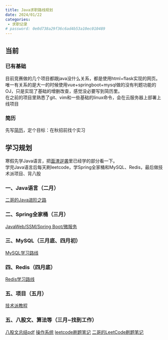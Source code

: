 ```yaml
---
title: Java求职路线规划
date: 2024/01/22
categories:
 - 求职记录
# password: 0e0d738a29f36c6ad4b53a10ec010489
---
```

## 当前
### 已有基础
目前竞赛做的几个项目都跟java没什么关系，都是使用html+flask实现的网页。<br/>
唯一有关系的是大一的时候使用vue+springboot+mysql做的没有判题功能的OJ，只是实现了基础的增删改查，感觉没必要写到简历里。<br/>
在之前的项目里熟悉了git、vim和一些基础的linux命令，会在云服务器上部署上线项目

### 简历
先写[简历](/file/resume1.pdf)，定个目标：在秋招前找个实习

## 学习规划
寒假先学Java语言，把[面渣逆袭](https://javabetter.cn/sidebar/sanfene/nixi.html)里已经学的部分看一下。<br/>
学完Java语言后每天刷leetcode，学Spring全家桶和MySQL、Redis，最后做技术派项目、背八股


### 一、Java语言（二月）
[二哥的Java进阶之路](https://javabetter.cn/overview/what-is-java.html)

### 二、Spring全家桶（三月）
[JavaWeb/SSM/Spring Boot/微服务](https://articles.zsxq.com/id_5gbcp0zd0egg.html)

### 三、MySQL（三月底、四月初）
[MySQL学习路线](https://javabetter.cn/xuexiluxian/mysql.html)

### 四、Redis（四月底）
[Redis学习路线](https://javabetter.cn/xuexiluxian/redis.html)

### 五、项目（五月）
[技术派教程](https://www.yuque.com/itwanger/az7yww)

### 五、八股文、算法等（三月~找到工作）
[八股文总结pdf](https://wx.zsxq.com/dweb2/index/topic_detail/812844225242142)
[操作系统](https://www.bilibili.com/video/BV1Cm4y1d7Ur)
[leetcode刷题笔记](https://leetcode.wang/)
[二哥的LeetCode刷题笔记](https://www.yuque.com/itwanger/czfoq9)